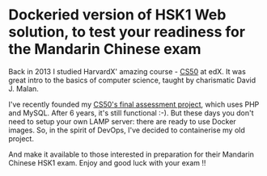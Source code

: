 # Dockeried version of HSK1 Web solution, to test your readiness for the Mandarin Chinese exam

Back in 2013 I studied HarvardX' amazing course - [CS50](https://www.edx.org/course/cs50s-introduction-computer-science-harvardx-cs50x) at edX. It was great intro to the basics of computer science, taught by charismatic David J. Malan.

I've recently founded my [CS50's final assessment project](https://youtu.be/DvUBUYkdZ_A), which uses PHP and MySQL. After 6 years, it's still functional :-). But these days you don't need to setup your own LAMP server: there are ready to use Docker images. So, in the spirit of DevOps, I've decided to containerise my old project.

And make it available to those interested in preparation for their Mandarin Chinese HSK1 exam. Enjoy and good luck with your exam !!

